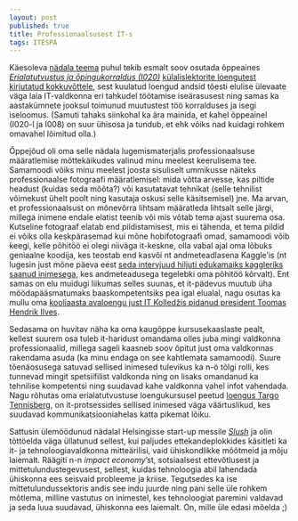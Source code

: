 ```yaml
---
layout: post
published: true
title: Professionaalsusest IT-s
tags: ITESPA
---
```


Käesoleva [nädala teema](https://beta.wikiversity.org/wiki/IT_eetilised,_sotsiaalsed_ja_professionaalsed_aspektid/IT_proff...%3F) puhul tekib esmalt soov osutada õppeaines [*Erialatutvustus ja õpingukorraldus (I020)*](https://itcollege.ois.ee/subject/view?subject_id=173) [külalislektorite loengutest kirjutatud kokkuvõttele](https://wiki.itcollege.ee/index.php/User:Vpuik), sest kuulatud loengud andsid tõesti elulise ülevaate väga laia IT-valdkonna eri tahkudel töötamise iseärasusest ning samas ka aastakümnete jooksul toimunud muutustest töö korralduses ja isegi iseloomus. (Samuti tahaks siinkohal ka ära mainida, et kahel õppeainel (I020-l ja I008) on suur ühisosa ja tundub, et ehk võiks nad kuidagi rohkem omavahel lõimitud olla.)

Õppejõud oli oma selle nädala lugemismaterjalis professionaalsuse määratlemise mõttekäikudes valinud minu meelest keerulisema tee. Samamoodi võiks minu meelest joosta sisuliselt ummikusse näiteks professionaalse fotograafi määratlemisel: mida võtta arvesse, kas piltide headust (kuidas seda mõõta?) või kasutatavat tehnikat (selle tehnilist võimekust ühelt poolt ning kasutaja oskusi selle käsitsemisel) jne. Ma arvan, et professionaalsust on mõnevõrra lihtsam määratleda lihtsalt selle järgi, millega inimene endale elatist teenib või mis võtab tema ajast suurema osa. Kutseline fotograaf elatab end pildistamisest, mis ei tähenda, et tema pildid ei võiks olla keskpärasemad kui mõne hobifotograafi omad, samamoodi võib keegi, kelle põhitöö ei olegi niiväga it-keskne, olla vabal ajal oma lõbuks geniaalne koodija, kes teostab end kasvõi nt andmeteadlasena Kaggle’is (nt lugesin just mõne päeva eest [seda intervjuud hiljuti edukamaiks kaggleriks saanud inimesega](http://blog.kaggle.com/2015/11/09/profiling-top-kagglers-gilberto-titericz-new-1-in-the-world/), kes andmeteadusega tegelebki oma põhitöö kõrvalt). Ent samas on elu muidugi liikumas selles suunas, et it-pädevus muutub üha möödapääsmatumaks baaskompetentsiks pea igal elualal, nagu osutas ka mullu oma [kooliaasta avaloengu just IT Kolledžis pidanud president Toomas Hendrik Ilves](https://president.ee/et/meediakajastus/pressiteated/10497-2014-09-01-12-55-56/index.html).

Sedasama on huvitav näha ka oma kaugõppe kursusekaaslaste pealt, kellest suurem osa tuleb it-haridust omandama olles juba mingi valdkonna professionaalid, millega sageli kaasneb soov õpitut just oma valdkonnas rakendama asuda (ka minu endaga on see kahtlemata samamoodi). Suure tõenäosusega satuvad sellised inimesed tulevikus ka n-ö tõlgi rolli, kes tunnevad mingit spetsiifilist valdkonda ning on lisaks omandanud ka tehnilise kompetentsi ning suudavad kahe valdkonna vahel infot vahendada. Nagu rõhutas oma erialatutvustuse loengukursusel peetud [loengus Targo Tennisberg](https://echo360.e-ope.ee/ess/echo/presentation/45c455bb-ef01-4f3e-a722-5ba40ecbe8ee?ec=true), on it-protsessides sellised inimesed väga väärtuslikud, kes suudavad kommunikatsiooniahelas katta pikemat lõiku.

Sattusin ülemöödunud nädalal Helsingisse start-up messile [*Slush*](http://slush.org) ja olin tõttöelda väga üllatunud sellest, kui paljudes ettekandeplokkides käsitleti ka it- ja tehnoloogiavaldkonna mitteärilisi, vaid ühiskondlikke mõõtmeid ja mõju laiemalt. Räägiti n-n *impact economy*’st, sotsiaalsest ettevõtlusest ja mittetulundustegevusest, sellest, kuidas tehnoloogia abil lahendada ühiskonna ees seisvaid probleeme ja kriise. Tegutsedes ka ise mittetulundussektoris andis see indu juurde ning pani selle üle rohkem mõtlema, milline vastutus on inimestel, kes tehnoloogiat paremini valdavad ja seda luua suudavad, ühiskonna ees laiemalt. On, mille üle edasi mõelda ;)
